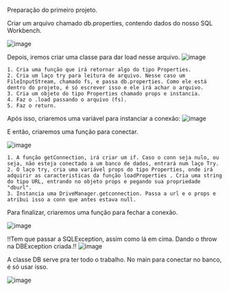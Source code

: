 Preparação do primeiro projeto.

Criar um arquivo chamado db.properties, contendo dados do nosso SQL Workbench.

![image](https://github.com/zenonxd/jdbc/assets/64092861/877f1ca5-9630-4096-bdff-0e1ad4275792)


Depois, iremos criar uma classe para dar load nesse arquivo.
![image](https://github.com/zenonxd/jdbc/assets/64092861/187bacb0-05a6-402e-8037-0454507d75cd)

	1. Cria uma função que irá retornar algo do tipo Properties.
	2. Cria um laço try para leitura de arquivo. Nesse caso um FileInputStream, chamado fs, e passa db.properties. Como ele está dentro do projeto, é só escrever isso e ele irá achar o arquivo.
	3. Cria um objeto do tipo Properties chamado props e instancia.
	4. Faz o .load passando o arquivo (fs).
	5. Faz o return.

 Após isso, criaremos uma variável para instanciar a conexão: ![image](https://github.com/zenonxd/jdbc/assets/64092861/a9b495ad-5eaa-40f8-bedf-3bb49aedfeec)

 E então, criaremos uma função para conectar.
 
 ![image](https://github.com/zenonxd/jdbc/assets/64092861/df4d38f7-65ee-4f89-ae51-aaeffc0b54f0)

	1. A função getConnection, irá criar um if. Caso o conn seja nulo, ou seja, não esteja conectado a um banco de dados, entrará num laço Try.
	2. O laço try, cria uma variável props do tipo Properties, onde irá adquirir as caracteristicas da função loadProperties . Cria uma string do tipo URL, entrando no objeto props e pegando sua propriedade "dburl".
	3. Instancia uma DriveManager.getconnection. Passa a url e o props e atribui isso a conn que antes estava null.

Para finalizar, criaremos uma função para fechar a conexão.

![image](https://github.com/zenonxd/jdbc/assets/64092861/5e03e1fe-6a54-4807-9839-7d2a2deb667e)

!!Tem que passar a SQLException, assim como lá em cima. Dando o throw na DBException criada.!! 
![image](https://github.com/zenonxd/jdbc/assets/64092861/e7508dd3-dec5-49c4-8ada-443fe90dbbc2)


A classe DB serve pra ter todo o trabalho. No main para conectar no banco, é só usar isso.

![image](https://github.com/zenonxd/jdbc/assets/64092861/b81616b7-b94b-4e64-ae0c-840694af43c7)
